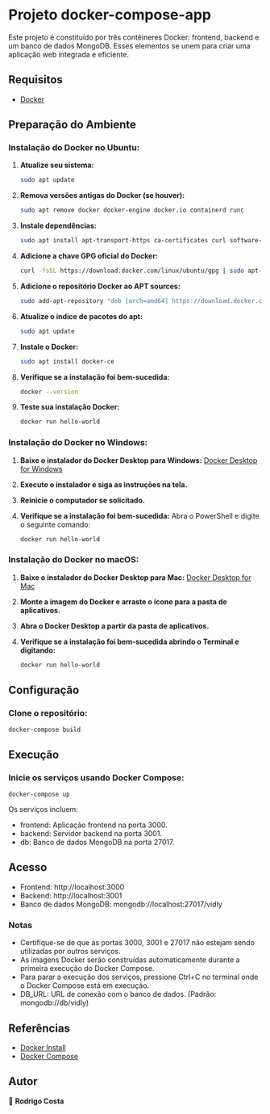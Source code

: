 # Projeto docker-compose-app

Este projeto é constituído por três contêineres Docker: frontend, backend e um banco de dados MongoDB. Esses elementos se unem para criar uma aplicação web integrada e eficiente.

## Requisitos
- [Docker](https://www.docker.com/get-started/)

## Preparação do Ambiente
### Instalação do Docker no Ubuntu:

1. **Atualize seu sistema:**
   ```bash
   sudo apt update
2. **Remova versões antigas do Docker (se houver):**
   ```bash
   sudo apt remove docker docker-engine docker.io containerd runc
3. **Instale dependências:**
   ```bash
   sudo apt install apt-transport-https ca-certificates curl software-properties-common
4. **Adicione a chave GPG oficial do Docker:**
   ```bash
   curl -fsSL https://download.docker.com/linux/ubuntu/gpg | sudo apt-key add -
5. **Adicione o repositório Docker ao APT sources:**
   ```bash
   sudo add-apt-repository "deb [arch=amd64] https://download.docker.com/linux/ubuntu $(lsb_release -cs) stable"
6. **Atualize o índice de pacotes do apt:**
   ```bash
   sudo apt update
7. **Instale o Docker:**
   ```bash
   sudo apt install docker-ce
8. **Verifique se a instalação foi bem-sucedida:**
   ```bash
   docker --version
9. **Teste sua instalação Docker:**
   ```bash
   docker run hello-world

### Instalação do Docker no Windows:

1. **Baixe o instalador do Docker Desktop para Windows:** [Docker Desktop for Windows](https://hub.docker.com/editions/community/docker-ce-desktop-windows)

2. **Execute o instalador e siga as instruções na tela.**

3. **Reinicie o computador se solicitado.**

4. **Verifique se a instalação foi bem-sucedida:**
   Abra o PowerShell e digite o seguinte comando:
   ```bash
   docker run hello-world

### Instalação do Docker no macOS:

1. **Baixe o instalador do Docker Desktop para Mac:** [Docker Desktop for Mac](https://hub.docker.com/editions/community/docker-ce-desktop-mac)

2. **Monte a imagem do Docker e arraste o ícone para a pasta de aplicativos.**

3. **Abra o Docker Desktop a partir da pasta de aplicativos.**

4. **Verifique se a instalação foi bem-sucedida abrindo o Terminal e digitando:**
    ```bash
    docker run hello-world
    ``` 
## Configuração  

### Clone o repositório:    
    docker-compose build
    
## Execução

### Inicie os serviços usando Docker Compose:
    
    docker-compose up

Os serviços incluem:
- frontend: Aplicação frontend na porta 3000.
- backend: Servidor backend na porta 3001.
- db: Banco de dados MongoDB na porta 27017.

## Acesso

- Frontend: http://localhost:3000
- Backend: http://localhost:3001
- Banco de dados MongoDB: mongodb://localhost:27017/vidly

### Notas

- Certifique-se de que as portas 3000, 3001 e 27017 não estejam sendo utilizadas por outros serviços.
- As imagens Docker serão construídas automaticamente durante a primeira execução do Docker Compose.
- Para parar a execução dos serviços, pressione Ctrl+C no terminal onde o Docker Compose está em execução.
- DB_URL: URL de conexão com o banco de dados. (Padrão: mongodb://db/vidly)

## Referências
- [Docker Install](https://docs.docker.com/engine/install/)
- [Docker Compose](https://docs.docker.com/compose/)
## Autor
👤 **Rodrigo Costa**
